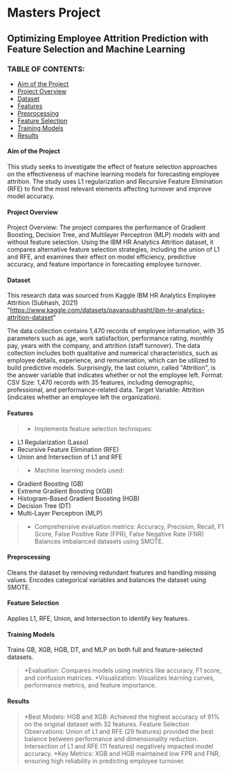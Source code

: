 # Masters Project <a name="mastersproject"></a> 
## Optimizing Employee Attrition Prediction with Feature Selection and Machine Learning

### TABLE OF CONTENTS:
- [Aim of the Project](#aim-of-the-project)
- [Project Overview](#project-overview)
- [Dataset](#dataset)
- [Features](#features)
- [Preprocessing](#preprocessing)
- [Feature Selection](#feature-selection)
- [Training Models](#training-models)
- [Results](#results)
  
#### Aim of the Project <a name="aim-of-the-project"></a>
This study seeks to investigate the effect of feature selection approaches on the effectiveness of machine learning models for forecasting employee attrition. The study uses L1 regularization and Recursive Feature Elimination (RFE) to find the most relevant elements affecting turnover and improve model accuracy.

#### Project Overview <a name="project-overview"></a>
Project Overview: The project compares the performance of Gradient Boosting, Decision Tree, and Multilayer Perceptron (MLP) models with and without feature selection. Using the IBM HR Analytics Attrition dataset, it compares alternative feature selection strategies, including the union of L1 and RFE, and examines their effect on model efficiency, predictive accuracy, and feature importance in forecasting employee turnover.

#### Dataset <a name="dataset"></a>
This research data was sourced from Kaggle IBM HR Analytics Employee Attrition (Subhash, 2021)
"https://www.kaggle.com/datasets/pavansubhasht/ibm-hr-analytics-attrition-dataset"

The data collection contains 1,470 records of employee information, with 35 parameters such as age, work satisfaction, performance rating, monthly pay, years with the company, and attrition (staff turnover). The data collection includes both qualitative and numerical characteristics, such as employee details, experience, and remuneration, which can be utilized to build predictive models. Surprisingly, the last column, called "Attrition", is the answer variable that indicates whether or not the employee left. 
Format: CSV
Size: 1,470 records with 35 features, including demographic, professional, and performance-related data.
Target Variable: Attrition (indicates whether an employee left the organization).

#### Features <a name="features"></a>
>* Implements feature selection techniques:
- L1 Regularization (Lasso)
- Recursive Feature Elimination (RFE)
- Union and Intersection of L1 and RFE
>* Machine learning models used:
- Gradient Boosting (GB)
- Extreme Gradient Boosting (XGB)
- Histogram-Based Gradient Boosting (HGB)
- Decision Tree (DT)
- Multi-Layer Perceptron (MLP)
>* Comprehensive evaluation metrics:
Accuracy, Precision, Recall, F1 Score, False Positive Rate (FPR), False Negative Rate (FNR)
Balances imbalanced datasets using SMOTE.

#### Preprocessing <a name="preprocessing"></a>
Cleans the dataset by removing redundant features and handling missing values.
Encodes categorical variables and balances the dataset using SMOTE.

#### Feature Selection <a name="feature-selection"></a>
Applies L1, RFE, Union, and Intersection to identify key features.

#### Training Models <a name="training-models"></a>
Trains GB, XGB, HGB, DT, and MLP on both full and feature-selected datasets.
>*Evaluation:
Compares models using metrics like accuracy, F1 score, and confusion matrices.
>*Visualization:
Visualizes learning curves, performance metrics, and feature importance.

#### Results <a name="results"></a>
>*Best Models:
HGB and XGB: Achieved the highest accuracy of 91% on the original dataset with 32 features.
Feature Selection Observations:
Union of L1 and RFE (29 features) provided the best balance between performance and dimensionality reduction.
Intersection of L1 and RFE (11 features) negatively impacted model accuracy.
>*Key Metrics:
XGB and HGB maintained low FPR and FNR, ensuring high reliability in predicting employee turnover.
